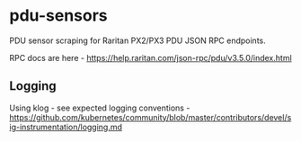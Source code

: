 # pdu-sensors

PDU sensor scraping for Raritan PX2/PX3 PDU JSON RPC endpoints.

RPC docs are here - https://help.raritan.com/json-rpc/pdu/v3.5.0/index.html

## Logging

Using klog - see expected logging conventions - https://github.com/kubernetes/community/blob/master/contributors/devel/sig-instrumentation/logging.md